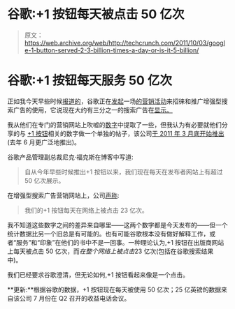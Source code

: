 # 谷歌:+1 按钮每天被点击 50 亿次

> 原文：<https://web.archive.org/web/http://techcrunch.com/2011/10/03/google-1-button-served-2-3-billion-times-a-day-or-is-it-5-billion/>

# 谷歌:+1 按钮每天服务 50 亿次

正如我今天早些时候[报道的](https://web.archive.org/web/20230329003612/https://techcrunch.com/2011/10/03/google-says-13-of-search-ads-are-now-enhanced-launches-new-formats/)，谷歌正在[发起](https://web.archive.org/web/20230329003612/http://googleblog.blogspot.com/2011/10/ads-are-just-answers.html)一场[的营销活动](https://web.archive.org/web/20230329003612/http://www.google.com/ads/answers/)来招徕和推广增强型搜索广告的使用，它说现在大约有三分之一的搜索广告在[显示。](https://web.archive.org/web/20230329003612/https://techcrunch.com/2011/10/03/google-says-13-of-search-ads-are-now-enhanced-launches-new-formats/)

我从他们在专门的营销网站上吹嘘的[数字](https://web.archive.org/web/20230329003612/http://www.google.com/ads/answers/numbers.html)中提取了一些，但我认为有必要就他们分享的与 [+1 按钮](https://web.archive.org/web/20230329003612/http://www.google.com/+1/button/)相关的数字做一个单独的帖子，该公司[于 2011 年 3 月底开始推出](https://web.archive.org/web/20230329003612/https://techcrunch.com/2011/03/30/google-plus-one/)(去年 6 月更广泛地推出)。

谷歌产品管理副总裁尼克·福克斯在博客中写道:

> 自从今年早些时候推出+1 按钮以来，我们现在每天在发布者网站上有超过 50 亿次展示。

在增强型搜索广告营销网站上，公司[声称](https://web.archive.org/web/20230329003612/http://www.google.com/ads/answers/numbers.html):

> 我们的+1 按钮每天在网络上被点击 23 亿次。

我不知道这些数字之间的差异来自哪里——这两个数字都是今天发布的——但一个统计数据比另一个旧总是有可能的。也有可能谷歌根本没有做好解释工作，或者“服务”和“印象”在他们的书中不是一回事。一种理论认为,+1 按钮在出版商网站上每天被点击 50 亿次，而*在整个网络上被点击*23 亿次(包括在谷歌搜索结果中)。

我们已经要求谷歌澄清，但无论如何,+1 按钮看起来像是一个点击。

**更新:**根据谷歌的数据，+1 按钮现在每天被使用 50 亿次；25 亿英镑的数据来自该公司 7 月份在 Q2 召开的收益电话会议。